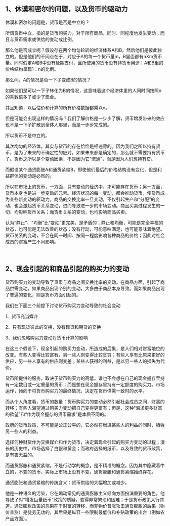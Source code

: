 <h2>1、<b>休谟和密尔的问题，以及货币的驱动力</b></h2><p data-pid="QqTdEE9Q">休谟和密尔的问题是，货币是否是中立的？</p><p data-pid="a7PIzcJI">所谓货币中立，指的是货币购买力，对于所有商品，同时、同程度地发生变动；而且与货币需求或供给的变动成比例。</p><p data-pid="V2ND_77V">那么他是否成立呢？假设存在两个均匀轮转的经济体系A和B，然后他们是彼此独立的。但是他们的不同点在于，对应于A的每一个货币量m，B里面都有nXm货币量。同时假定A和B中没有延期支付，且所使用的货币没有非货币用途；A和B里的价格结构呈现1：n的比例。</p><p data-pid="Vqd1QizC">那么问，A的情况是否一下子变成B的情况？</p><p data-pid="F0FvmGde">如果他们是可以一下子转化为B的情况，这意味着这个经济体里的人同时间按照n的乘数倍多了或少了现金。</p><p data-pid="nrK-SJNJ">并且知道，以后估价和计算的所有价格数据都乘以n。</p><p data-pid="UFtvM9g1">但是可能会出现这样的情况吗？我们了解价格是一步步了解，货币增发带来的效应也不是一下子扩散到全体人那里，而是一步步完成的。</p><p data-pid="bg3gIYWU">所以货币不是中立的。</p><p data-pid="YqTo0r4e">其次均匀的经济体，其实与货币的存在恰恰是相违背的。因为我们之所以持有货币，是为了未来的不确定性的应对，如果未来都是确定的，那么就不需要持有货币了。货币之所以是个变动因素，不是因为它“流通”，而是因为人们想持有它。</p><p data-pid="0Fhh_4iI">而假设某个通货膨胀A和通货紧缩B，即使他们最后的价格结构没有变化，但是利益群体的变动是必然的。</p><p data-pid="2vE323F2">所以在市场上的货币，一方面，只有变动的经济中，才可能存在货币；另一方面，货币本身也是进一步变动的元素。经济状况的每一变动，都会推动货币，使货币成为某些新变动的驱动力。商品的交换比率一旦变动，不仅引起生产和“分配”的变动，也会激起货币关系变动，进而导致进一步的市场变动。商品买卖过程发生的一切，均影响货币关系；而货币关系的变动，也均影响商品买卖。</p><p data-pid="Ab7ZaI1w">认为“静止”、“均衡”比“变动”更完美，是矛盾的；静止和均衡，可能是完全幸福的状态，也可能是无法改善的状态；没有行动，可能意味满足，也可能意味着绝望。货币关系的变动，不会在同一时间、按同一程度影响各种商品的价格；因此对社会成员的财富产生不同影响。</p><p><br></p><h2>2、<b>现金引起的和商品引起的购买力的变动</b></h2><p data-pid="uL9pBG0m">货币购买力的变动导致了货币与商品之间交换比率的变动。在商品方面，引起了商品供需变动。如果商品出现个别的变动，大多由于商品本身导致。而如果商品出现了普遍的变化，则是货币方面引起的。</p><p data-pid="LE5Y-8yP">我们在下面三个前提下讨论货币购买力变动导致的社会变动</p><p data-pid="CXTE7JVx">1、货币充当媒介</p><p data-pid="SkuM7jBo">2、只有现货彼此的交换，没有现货和期货的交换</p><p data-pid="fFKmCSpo">3、我们忽略购买力变动对货币计算的影响</p><p data-pid="mLKNQABE">在这三个假设下，现金引起的购买力变动，所造成的后果，是人们相对财富地位的改变。有些人变得比较富有，另一些人则变得比较贫穷；有些人享有比原来更好的供应，另一些人享有的供应则变差；某些人获得的利益，是以另一些人的损失为代价。</p><p data-pid="VRzo59pP">货币所提供的服务，取决于货币购买力的高低。谁也不会想在自己的现金握存里持有一定数目或一定重量的货币；而是想在现金握存里持有一定额度的购买力。市场运作，倾向于将货币购买力的最终情况，决定在货币供需一致时的水平。</p><p data-pid="m0_Ap25h">而从个人角度看，货币的数量<b>：</b>货币购买力的变动必然引起社会成员之间，财富的转移；有些人渴望通过购买力变动把自己变得更富有；但是，这种“渴求更多财富的欲望”和“作为现金握存的货币需求”是本质不同的。</p><p data-pid="d10xRwas">政府的货币政策，不可能是公正公平的，它必然在增进某些人的利益的同时，牺牲另一些人的利益。</p><p data-pid="APfrR2ph">选择何种财货作为交换媒介和作为货币，决定着现金引起的购买力变动的过程；漫长的历史中，市场选择了白银和黄金；而政府选择的纸币，以及导致的货币政策，是有害无益的。</p><p data-pid="fyGVhXuh">而通货膨胀和通货紧缩，不是行动学的概念，是不精准的概念。因为其中隐藏着中立的，不变的货币，实际上市场上没有不变，通货膨胀和通货紧缩始终存在。</p><p data-pid="9Gsu4C9B">通货膨胀和通货紧缩的传统含义：货币供给的大幅增加或减少。</p><p data-pid="vL0xN_sW">他是一种语义的污染，它在煽动常见的通货膨胀主义倾向方面扮演重要的角色。他导致了对“增发巨量纸币”政策的质疑，变得非常繁琐和困难；于是货币政策大行其道。通货膨胀政策的恶果在于财富的转移，而非物价普涨攻击通货膨胀的后果（物价普涨）是徒劳无功的，其后果是纵容一些限制最低价和补贴政策的出台（例如农产品方面）。</p><p></p><p></p><p></p><p></p><p></p><p></p>